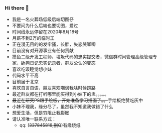 ### Hi there 👋
<ul>
<li>我是一名火葬场低级后端切图仔</li>
<li>不要问为什么后端也要切图，爱过</li>
<li>时间线永远停留在2020年8月18号</li>
<li>月薪不到2万的临时工</li>
<li>正在漫无目的的发牢骚，长胖，失恋哭唧唧</li>
<li>目前没有对开源事业有任何贡献</li>
<li>摸鱼二级开发工程师，垃圾代码的忠实提交者，微信群时间管理高级管理专家，舔狗日记忠实记录者，群友公认的变态</li>
<li>喜欢吃饭睡觉想小妹</li>
<li>代码水平不高</li>
<li>目前居于北京</li>
<li>喜欢自言自语，朋友喜欢嘲讽我啥时候跑路</li>
<li>最近群友都在打听哪里能买得到小妹下的盅。。。。。</li>
<li><s>最近在研究PS跟手绘板，开始准备学习插画了。。</s>手绘板绝赞吃灰中</li>
<li>小妹不理我，缘分尽了，虽然我不知道我做错了什么</li>
<li>想爱生活，但是穷阻止我膨胀</li>
<li>请认准唯一联系方式：
  <ul><li>qq: (<s>337845818,删Q</s>)有缘烧纸</li>
</ul>
</ul>
